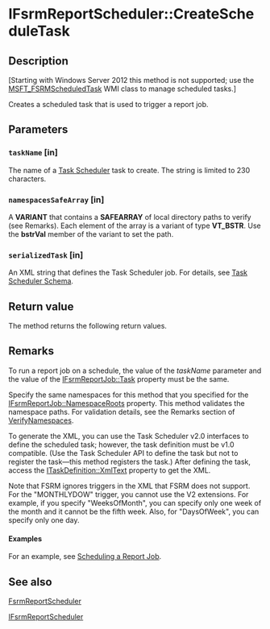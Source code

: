 # IFsrmReportScheduler::CreateScheduleTask

## Description

[Starting with Windows Server 2012 this method is not supported; use the
[MSFT_FSRMScheduledTask](https://learn.microsoft.com/previous-versions/windows/desktop/fsrm/msft-fsrmscheduledtask) WMI class to manage
scheduled tasks.]

Creates a scheduled task that is used to trigger a report job.

## Parameters

### `taskName` [in]

The name of a [Task Scheduler](https://learn.microsoft.com/windows/desktop/TaskSchd/task-scheduler-start-page)
task to create. The string is limited to 230 characters.

### `namespacesSafeArray` [in]

A **VARIANT** that contains a **SAFEARRAY** of local
directory paths to verify (see Remarks). Each element of the array is a variant of type
**VT_BSTR**. Use the **bstrVal** member of the variant to set the
path.

### `serializedTask` [in]

An XML string that defines the Task Scheduler job. For details, see
[Task Scheduler Schema](https://learn.microsoft.com/windows/desktop/TaskSchd/task-scheduler-schema).

## Return value

The method returns the following return values.

## Remarks

To run a report job on a schedule, the value of the *taskName* parameter and the value
of the [IFsrmReportJob::Task](https://learn.microsoft.com/previous-versions/windows/desktop/api/fsrmreports/nf-fsrmreports-ifsrmreportjob-get_task) property must be the
same.

Specify the same namespaces for this method that you specified for the
[IFsrmReportJob::NamespaceRoots](https://learn.microsoft.com/previous-versions/windows/desktop/api/fsrmreports/nf-fsrmreports-ifsrmreportjob-get_namespaceroots) property.
This method validates the namespace paths. For validation details, see the Remarks section of
[VerifyNamespaces](https://learn.microsoft.com/previous-versions/windows/desktop/api/fsrmreports/nf-fsrmreports-ifsrmreportscheduler-verifynamespaces).

To generate the XML, you can use the Task Scheduler v2.0 interfaces to define the scheduled task; however, the
task definition must be v1.0 compatible. (Use the Task Scheduler API to define the task but not to register the
task—this method registers the task.) After defining the task, access the
[ITaskDefinition::XmlText](https://learn.microsoft.com/windows/desktop/api/taskschd/nf-taskschd-itaskdefinition-get_xmltext) property to get
the XML.

Note that FSRM ignores triggers in the XML that FSRM does not support. For the "MONTHLYDOW"
trigger, you cannot use the V2 extensions. For example, if you specify "WeeksOfMonth", you can
specify only one week of the month and it cannot be the fifth week. Also, for "DaysOfWeek", you
can specify only one day.

#### Examples

For an example, see
[Scheduling a Report Job](https://learn.microsoft.com/previous-versions/windows/desktop/fsrm/scheduling-a-report-job).

## See also

[FsrmReportScheduler](https://learn.microsoft.com/previous-versions/windows/desktop/fsrm/fsrmreportscheduler)

[IFsrmReportScheduler](https://learn.microsoft.com/previous-versions/windows/desktop/api/fsrmreports/nn-fsrmreports-ifsrmreportscheduler)
